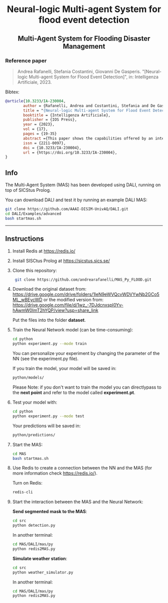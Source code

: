 <h1 align="center"> Neural-logic Multi-agent System for flood event detection </h1>
<h2 align="center">Multi-Agent System for Flooding Disaster Management</h2>



### Reference paper

> Andrea Rafanelli, Stefania Costantini, Giovanni De Gasperis. "[Neural-logic Multi-agent System for Flood Event Detection]", in: Intelligenza Artificiale, 2023.

Bibtex: 
```bibtex
@article{10.3233/IA-230004,
	    author = {Rafanelli, Andrea and Costantini, Stefania and De Gasperis, Giovanni},
	    title = "{Neural-logic Multi-agent System for Flood Event Detection}",
	    booktitle = {Intelligenza Artificiale},
	    publisher = {IOS Press},
	    year = {2023},
	    vol = {17},
	    pages = {19-35}
	    abstract ={This paper shows the capabilities offered by an integrated neural-logic multi-agent system (MAS). Our case study encompasses logical agents and a deep learning (DL) component, to devise a system specialised in monitoring flood events for civil protection purposes. More precisely, we describe a prototypical framework consisting of a set of intelligent agents, which perform various tasks and communicate with each other to efficiently generate alerts during flood crisis events. Alerts are only delivered when at least two separates sources agree on an event on the same zone, i.e. aerial images and severe weather reports. Images are segmented by a neural network trained over eight classes of topographical entities. The resulting mask is analysed by a Logic Image Descriptor (LID) which then submit the perception to a logical agent.,}
	    issn = {2211-0097},
	    doi = {10.3233/IA-230004},
	    url = {https://doi.org/10.3233/IA-230004},
}	
```
## Info

The Multi-Agent System (MAS) has been developed using DALI, running on top of SICStus Prolog. 

You can download DALI and test it by running an example DALI MAS:
```sh
git clone https://github.com/AAAI-DISIM-UnivAQ/DALI.git
cd DALI/Examples/advanced
bash startmas.sh
```
-------------------------------------------------------------------------------------
## Instructions

1. Install Redis at https://redis.io/
2. Install SISCtus Prolog at https://sicstus.sics.se/
3. Clone this repository: 
   ```sh
    git clone https://github.com/andrearafanelli/MAS_Py_FLOOD.git
   ```
4. Download the original dataset from:  https://drive.google.com/drive/folders/1leN9eWVQcvWDVYwNb2GCo5ML_wBEycWD or the modified version from: https://drive.google.com/file/d/1wz_-7DJdcnxspI0Yv-hAwmW0ImT2hYQP/view?usp=share_link

   Put the files into the folder **dataset**.

5. Train the Neural Network model (can be time-consuming):
   ```sh
   cd python
   python experiment.py --mode train
   ```
   You can personalize your experiment by changing the parameter of the NN (see the experiment.py file).

   If you train the model, your model will be saved in:
   ```sh
   python/models/ 
   ```
   Please Note: if you don't want to train the model you can directlypass to the **next point** and refer to the model called **experiment.pt**.

6. Test your model with:
   ```sh
   cd python
   python experiment.py --mode test
   ```
   Your predictions will be saved in:
   ```sh
   python/predictions/ 
   ```

7. Start the MAS:

   ```sh
   cd MAS
   bash startmas.sh 
   ```
  
8. Use Redis to create a connection between the NN and the MAS (for more information check https://redis.io/).

   Turn on Redis:
   ```sh
   redis-cli
   ```
9. Start the interaction between the MAS and the Neural Network: 

   **Send segmented mask to the MAS**:

    ```sh
    cd src
    python detection.py 
    ```
    In another terminal:

     ```sh
     cd MAS/DALI/mas/py
     python redis2MAS.py 
     ```

   **Simulate weather station**: 

     ```sh
     cd src
     python weather_simulator.py 
     ```

     In another terminal:

     ```sh
     cd MAS/DALI/mas/py
     python redis2MAS.py 
     ```

 
